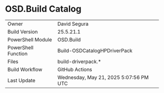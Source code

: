 ﻿# OSD.Build Catalog

| | |
|-|-|
| Owner | David Segura |
| Build Version | 25.5.21.1 |
| PowerShell Module | OSD.Build |
| PowerShell Function | Build-OSDCatalogHPDriverPack |
| Files | build-driverpack.* |
| Build Workflow | GitHub Actions |
| Last Update | Wednesday, May 21, 2025 5:07:56 PM UTC |
